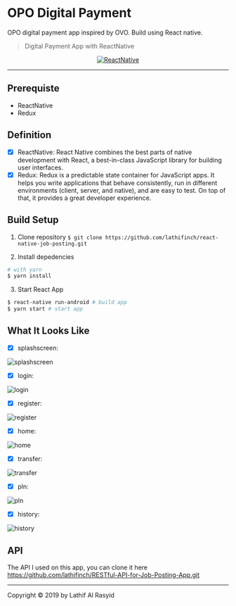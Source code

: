 # OPO Digital Payment
OPO digital payment app inspired by OVO. Build using React native.

> Digital Payment App with ReactNative

<p align="center">
  <a href="https://facebook.github.io/react-native/">
    <img title="ReactNative" src="https://miro.medium.com/max/1000/1*GkR93AAlILkmE_3QQf88Ug.png">
  </a>
</p>

---

## Prerequiste

- ReactNative
- Redux

## Definition

- [x] ReactNative: React Native combines the best parts of native development with React, a best-in-class JavaScript library for building user interfaces.
- [x] Redux: Redux is a predictable state container for JavaScript apps. It helps you write applications that behave consistently, run in different environments (client, server, and native), and are easy to test. On top of that, it provides a great developer experience.

## Build Setup

1. Clone repository
   `$ git clone https://github.com/lathifinch/react-native-job-posting.git`

2. Install depedencies

```bash
# with yarn
$ yarn install
```

3. Start React App

```bash
$ react-native run-android # build app
$ yarn start # start app
```

## What It Looks Like

- [x] splashscreen:

![splashscreen](https://github.com/lathifinch/OPO_digital_payment/blob/master/images_readme/splash5.jpeg)

- [x] login:

![login](https://github.com/lathifinch/OPO_digital_payment/blob/master/images_readme/login.jpeg)

- [x] register:

![register](https://github.com/lathifinch/OPO_digital_payment/blob/master/images_readme/register.jpeg)

- [x] home:

![home](https://github.com/lathifinch/OPO_digital_payment/blob/master/images_readme/home.jpeg)

- [x] transfer:

![transfer](https://github.com/lathifinch/OPO_digital_payment/blob/master/images_readme/transfer.jpeg)

- [x] pln:

![pln](https://github.com/lathifinch/OPO_digital_payment/blob/master/images_readme/pln.jpeg)

- [x] history:

![history](https://github.com/lathifinch/OPO_digital_payment/blob/master/images_readme/history2.jpeg)

## API

The API I used on this app, you can clone it here https://github.com/lathifinch/RESTful-API-for-Job-Posting-App.git

---

Copyright © 2019 by Lathif Al Rasyid
